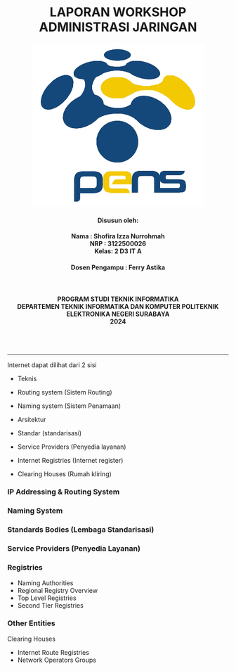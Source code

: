 <h1 align="Center">LAPORAN WORKSHOP ADMINISTRASI JARINGAN</h1>


<p align="center">
  <img src="assets/Logo_PENS.png" alt="Logo PENS">
</p>

<h4 align="Center">Disusun oleh:</h4>

<h4 align="center">
Nama : Shofira Izza Nurrohmah <br>
NRP : 3122500026 <br>
Kelas: 2 D3 IT A <br>
</h4>

<h4 align="center">
Dosen Pengampu : Ferry Astika
</h4>

<br>
<h4 align="center">
PROGRAM STUDI TEKNIK INFORMATIKA <br>
DEPARTEMEN TEKNIK INFORMATIKA DAN KOMPUTER 
POLITEKNIK ELEKTRONIKA NEGERI SURABAYA <br> 
2024
</h4> <br><br><hr>

Internet dapat dilihat dari 2 sisi
- Teknis
 - Routing system (Sistem Routing)
 - Naming system (Sistem Penamaan)

- Arsitektur
 - Standar (standarisasi)
 - Service Providers (Penyedia layanan)
 - Internet Registries (Internet register)
 - Clearing Houses (Rumah kliring)


### IP Addressing & Routing System
### Naming System
### Standards Bodies (Lembaga Standarisasi)
### Service Providers (Penyedia Layanan)
### Registries
- Naming Authorities
- Regional Registry Overview
- Top Level Registries
- Second Tier Registries
### Other Entities
 Clearing Houses
- Internet Route Registries
- Network Operators Groups
